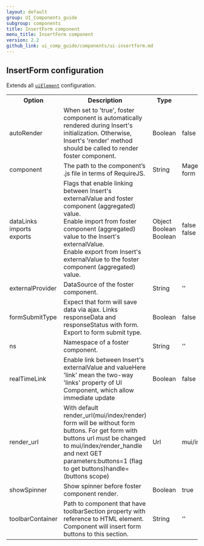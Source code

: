 ```yaml
---
layout: default
group: UI_Components_guide
subgroup: components
title: InsertForm component
menu_title: InsertForm component
version: 2.2
github_link: ui_comp_guide/components/ui-insertform.md
---
```


## InsertForm configuration

Extends all [`uiElement`]({{page.baseurl}}ui_comp_guide/concepts/ui_comp_uielement_concept.html) configuration.

<table>
  <tr>
    <th>Option </th>
    <th>Description</th>
    <th>Type</th>
    <th>Default</th>
  </tr>
  <tr>
    <td>autoRender</td>
    <td>When set to 'true', foster component is automatically rendered during Insert's initialization. Otherwise, Insert's 'render' method should be called to render foster component.</td>
    <td>Boolean</td>
    <td>false</td>
  </tr>
  <tr>
    <td>component</td>
    <td>The path to the component’s .js file in terms of RequireJS.</td>
    <td>String</td>
    <td>Magento_Ui/js/form/components/insert-form</td>
  </tr>
  <tr>
    <td>dataLinks<br>imports<br>exports</td>
    <td>Flags that enable linking between Insert's externalValue and foster component (aggregated) value.<br>Enable import from foster component (aggregated) value to the Insert's externalValue.<br>Enable export from Insert's externalValue to the foster component (aggregated) value.</td>
    <td>Object<br>Boolean<br>Boolean</td>
    <td>false<br>false</td>
  </tr>
  <tr>
    <td>externalProvider</td>
    <td>DataSource of the foster component.</td>
    <td>String</td>
    <td>''</td>
  </tr>
  <tr>
    <td>formSubmitType</td>
    <td>Expect that form will save data via ajax. Links responseData and responseStatus with form. Export to form submit type.</td>
    <td>Boolean</td>
    <td>false</td>
  </tr>
  <tr>
    <td>ns</td>
    <td>Namespace of a foster component.</td>
    <td>String</td>
    <td>''</td>
  </tr>
  <tr>
    <td>realTimeLink</td>
    <td>Enable link between Insert's externalValue and valueHere 'link' mean the two-way 'links' property of UI Component, which allow immediate update</td>
    <td>Boolean</td>
    <td>false</td>
  </tr>
  <tr>
    <td>render_url</td>
    <td>With default render_url(mui/index/render) form will be without form buttons. For get form with buttons url must be changed to mui/index/render_handle and next GET parameters:buttons=1 (flag to get buttons)handle= (buttons scope)</td>
    <td>Url</td>
    <td>mui/index/render</td>
  </tr>
  <tr>
    <td>showSpinner</td>
    <td>Show spinner before foster component render.</td>
    <td>Boolean</td>
    <td>true</td>
  </tr>
  <tr>
    <td>toolbarContainer</td>
    <td>Path to component that have toolbarSection property with reference to HTML element. Component will insert form buttons to this section.</td>
    <td>String</td>
    <td>''</td>
  </tr>
</table>